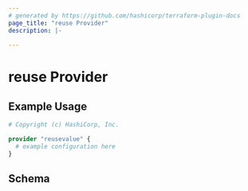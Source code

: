 ```yaml
---
# generated by https://github.com/hashicorp/terraform-plugin-docs
page_title: "reuse Provider"
description: |-
  
---
```


# reuse Provider



## Example Usage

```terraform
# Copyright (c) HashiCorp, Inc.

provider "reusevalue" {
  # example configuration here
}
```

<!-- schema generated by tfplugindocs -->
## Schema
